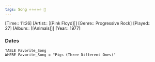 ```yaml
---
tags: Song ⭐⭐⭐⭐⭐ 💛
---
```

[Time:: 11:26]
[Artist:: [[Pink Floyd]]]
[Genre:: Progressive Rock]
[Played:: 27]
[Album:: [[Animals]]]
[Year:: 1977]
### Dates
````dataview
TABLE Favorite_Song
WHERE Favorite_Song = "Pigs (Three Different Ones)"
````
